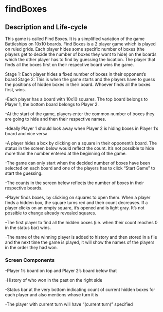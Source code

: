 # findBoxes

## Description and Life-cycle

This game is called Find Boxes. It is a simplified variation of the game Battleships on 10x10 boards. Find Boxes is a 2 player game which is played on ruled grids. Each player hides some specific number of boxes (the players get to decide the number of boxes they want  to hide) on the boards which the other player has to find by guessing the location. The player that finds all the boxes first on their respective board wins the game. 


Stage 1: Each player hides a fixed number of boxes in their opponent’s board
Stage 2: This is when the game starts and the players have to guess the positions of hidden boxes in their board. Whoever finds all the boxes first, wins.

-Each player has a board with 10x10 squares. The top board belongs to Player 1, the bottom board belongs to Player 2.

-At the start of the game, players enter the common number of boxes they are going to hide and then their respective names.

-Ideally Player 1 should look away when Player 2 is hiding boxes in Player 1’s board and vice versa.

-A player hides a box by clicking on a square in their opponent’s board. The status in the screen below would reflect the count. It’s not possible to hide more than the number entered at the beginning of the game.

-The game can only start when the decided number of boxes have been selected on each board and one of the players has to click “Start Game” to start the guessing.

-The counts in the screen below reflects the number of boxes in their respective boards.

-Player finds boxes, by clicking on squares to open them. When a player finds a hidden box, the square turns red and their count decreases. If a player clicks on an empty square, it’s opened and is light gray. It’s not possible to change already revealed squares.

-The first player to find all the hidden boxes (i.e. when their count reaches 0 in the status bar) wins.

-The name of the winning player is added to history and then stored in a file and the next time the game is played, it will show the names of the players in the order they had won.

### Screen Components

-Player 1’s board on top and Player 2’s board below that

-History of who won in the past on the right side

-Status bar at the very bottom indicating count of current hidden boxes for each player and also mentions whose turn it is

-The player with current turn will have “(current turn)” specified
